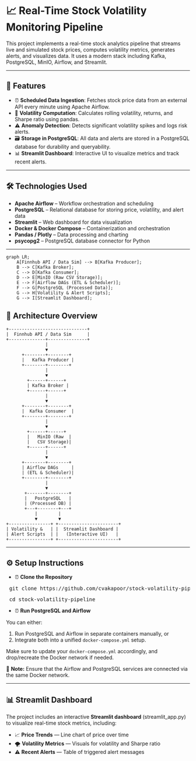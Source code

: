 # 📈 Real-Time Stock Volatility Monitoring Pipeline

This project implements a real-time stock analytics pipeline that streams live and simulated stock prices, computes volatility metrics, generates alerts, and visualizes data. It uses a modern stack including Kafka, PostgreSQL, MinIO, Airflow, and Streamlit.

---

## 🚀 Features

- ⏰ **Scheduled Data Ingestion**: Fetches stock price data from an external API every minute using Apache Airflow.
- 🧮 **Volatility Computation**: Calculates rolling volatility, returns, and Sharpe ratio using pandas.
- ⚠️ **Anomaly Detection**: Detects significant volatility spikes and logs risk alerts.
- 🗃️ **Storage in PostgreSQL**: All data and alerts are stored in a PostgreSQL database for durability and queryability.
- 📊 **Streamlit Dashboard**: Interactive UI to visualize metrics and track recent alerts.

---

## 🛠️ Technologies Used

- **Apache Airflow** – Workflow orchestration and scheduling
- **PostgreSQL** – Relational database for storing price, volatility, and alert data
- **Streamlit** – Web dashboard for data visualization
- **Docker & Docker Compose** – Containerization and orchestration
- **Pandas / Plotly** – Data processing and charting
- **psycopg2** – PostgreSQL database connector for Python

---

```mermaid
graph LR;
    A[Finnhub API / Data Sim] --> B[Kafka Producer];
    B --> C[Kafka Broker];
    C --> D[Kafka Consumer];
    D --> E[MinIO (Raw CSV Storage)];
    E --> F[Airflow DAGs (ETL & Scheduler)];
    F --> G[PostgreSQL (Processed Data)];
    G --> H[Volatility & Alert Scripts];
    G --> I[Streamlit Dashboard];
```

## 🧱 Architecture Overview

```plaintext
+------------------------------+
|  Finnhub API / Data Sim      |
+--------------+---------------+
               |
               ▼
      +--------+--------+
      |   Kafka Producer |
      +--------+--------+
               |
               ▼
        +------+------+
        | Kafka Broker |
        +------+------+
               |
               ▼
      +--------+--------+
      |  Kafka Consumer  |
      +--------+--------+
               |
               ▼
        +------+------+
        |   MinIO (Raw  |
        |   CSV Storage)|
        +------+------+
               |
               ▼
      +--------+--------+
      | Airflow DAGs     |
      | (ETL & Scheduler)|
      +--------+--------+
               |
               ▼
       +-------+--------+
       |   PostgreSQL   |
       | (Processed DB) |
       +---+--------+---+
           |        |
           ▼        ▼
+----------------+ +-----------------------+
| Volatility &   | |  Streamlit Dashboard |
| Alert Scripts  | |   (Interactive UI)   |
+----------------+ +-----------------------+
```
---

## ⚙️ Setup Instructions

- ⏰ **Clone the Repository**
<pre> git clone https://github.com/cvakapoor/stock-volatility-pipeline.git</pre>
<pre> cd stock-volatility-pipeline</pre>
  
- ⏰ **Run PostgreSQL and Airflow**

You can either:

1. Run PostgreSQL and Airflow in separate containers manually, or
2. Integrate both into a unified `docker-compose.yml` setup.

Make sure to update your `docker-compose.yml` accordingly, and drop/recreate the Docker network if needed.

📌 **Note:** Ensure that the Airflow and PostgreSQL services are connected via the same Docker network.

---

## 📊 Streamlit Dashboard

The project includes an interactive **Streamlit dashboard** (streamlit_app.py) to visualize real-time stock metrics, including:
- 📈 **Price Trends** — Line chart of price over time
- 🌪️ **Volatility Metrics** — Visuals for volatility and Sharpe ratio
- ⚠️ **Recent Alerts** — Table of triggered alert messages
  
